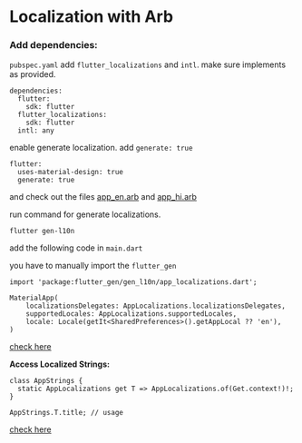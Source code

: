 # Localization with Arb

### Add dependencies:

`pubspec.yaml` add `flutter_localizations` and `intl`. make sure implements as provided.
```
dependencies: 
  flutter: 
    sdk: flutter
  flutter_localizations:
    sdk: flutter
  intl: any
```

enable generate localization. add `generate: true`

```
flutter: 
  uses-material-design: true
  generate: true
```

and check out the files [app_en.arb](https://github.com/harshil-kmphitech/demo/blob/main/lib/l10n/app_en.arb) and [app_hi.arb](https://github.com/harshil-kmphitech/demo/blob/main/lib/l10n/app_hi.arb)

run command for generate localizations.
```
flutter gen-l10n
```

add the following code in `main.dart`

you have to manually import the `flutter_gen`

```
import 'package:flutter_gen/gen_l10n/app_localizations.dart';
```

```
MaterialApp(
    localizationsDelegates: AppLocalizations.localizationsDelegates,
    supportedLocales: AppLocalizations.supportedLocales,
    locale: Locale(getIt<SharedPreferences>().getAppLocal ?? 'en'),
)
```
[check here](https://github.com/harshil-kmphitech/demo/blob/main/lib/main.dart)

**Access Localized Strings:**

```
class AppStrings {
  static AppLocalizations get T => AppLocalizations.of(Get.context!)!;
}

AppStrings.T.title; // usage
```

[check here](https://github.com/harshil-kmphitech/demo/blob/main/lib/app/utils/constants/app_strings.dart)